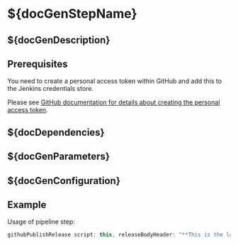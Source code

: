 # ${docGenStepName}

## ${docGenDescription}

## Prerequisites

You need to create a personal access token within GitHub and add this to the Jenkins credentials store.

Please see [GitHub documentation for details about creating the personal access token](https://help.github.com/articles/creating-a-personal-access-token-for-the-command-line/).

## ${docDependencies}

## ${docGenParameters}

## ${docGenConfiguration}

## Example

Usage of pipeline step:

```groovy
githubPublishRelease script: this, releaseBodyHeader: "**This is the latest success!**<br />"
```
